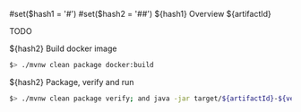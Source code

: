 #set($hash1 = '#')
#set($hash2 = '##')
${hash1} Overview ${artifactId}

TODO

${hash2} Build docker image

```bash
$> ./mvnw clean package docker:build
```

${hash2} Package, verify and run

```bash
$> ./mvnw clean package verify; and java -jar target/${artifactId}-${version}.jar
```
